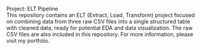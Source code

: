 Project: ELT Pipeline <br>
This repository contains an ELT (Extract, Load, Transform) project focused on combining data from three raw CSV files into a single structured table with cleaned data, ready for potential EDA and data visualization. The raw CSV files are also included in this repository. 
For more information, please visit my portfolio.
